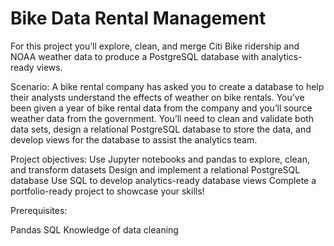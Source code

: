 # Bike Data Rental Management

For this project you’ll explore, clean, and merge Citi Bike ridership and NOAA weather data to produce a PostgreSQL database with analytics-ready views.

Scenario:
A bike rental company has asked you to create a database to help their analysts understand the effects of weather on bike rentals. You’ve been given a year of bike rental data from the company and you’ll source weather data from the government. You’ll need to clean and validate both data sets, design a relational PostgreSQL database to store the data, and develop views for the database to assist the analytics team.

Project objectives:
Use Jupyter notebooks and pandas to explore, clean, and transform datasets
Design and implement a relational PostgreSQL database
Use SQL to develop analytics-ready database views
Complete a portfolio-ready project to showcase your skills!

Prerequisites:

Pandas
SQL
Knowledge of data cleaning
